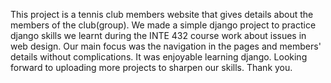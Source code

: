 This project is a tennis club members website that gives details about the members of the club(group).
We made a simple django project to practice django skills we learnt during the INTE 432  course work about issues in web design.
Our main focus was the navigation in the pages and members' details without complications.
It was enjoyable learning django. Looking forward to uploading more projects to sharpen our skills.
Thank you.

